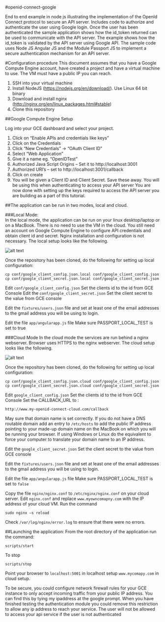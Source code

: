 #openid-connect-google

End to end example in node js illustrating the implementation of the OpenId Connect protocol to secure an API server. Includes code to authorize and authenticate the user using Google login. Once the user has been authenticated the sample application shows how the id_token returned can be used to communicate with the API server. The example shows how the id_token is validated by the API server using Google API. The sample code uses Node JS Angular JS and the Module Passport JS to implement a secure authentication mechanism for an API server.


#Configuration procedure
This document assumes that you have a Google Compute Engine account, have created a project and have a virtual machine to use. The VM must have a public IP you can reach.

1. SSH into your virtual machine
2. Install NodeJS (https://nodejs.org/en/download/). Use Linux 64 bit binary
3. Download and install nginx (http://nginx.org/en/linux_packages.html#stable)
4. Clone this repository

##Google Compute Engine Setup

Log into your GCE dashboard and select your project.

1. Click on “Enable APIs and credentials like keys”
2. Click on the Credentials
3. Click “New Credentials” -> “OAuth Client ID” 
4. Select “Web Application”
5. Give it a name eg. “OpenIDTest”
6. Authorized Java Script Origins – Set it to http://localhost:3001
7. Authorized URI’s – set to http://localhost:3001/callback
8. Click on create
9. You will be given a Client ID and Client Secret. Save these away. You will be using this when authenticating to access your API server
You are now done with setting up the keys required to access the API server you are building as a part of this tutorial.


##The application can be run in two modes, local and cloud. 

###Local Mode:  
In the local mode, the application can be run on your linux desktop/laptop or on a MacBook. There is no need to use the VM in the cloud. You still need an account on Google Compute Engine to configure API credentials and obtain client id and secret. Nginx installation and configuration is not necessary. The local setup looks like the following.

![alt text](https://github.com/umareddy/openid-connect-google/blob/master/docs/local.png "Cloud Mode")

Once the repository has been cloned, do the following for setting up local configuration:
``` 
cp conf/google_client_config.json.local conf/google_client_config.json
cp conf/google_client_secret.json.local conf/google_client_secret.json 
```

Edit ```conf/google_client_config.json```
Set the clients id to the id from GCE Console
Edit the ```conf/google_client_secret.json```
Set the client secret to the value from GCE console

Edit the ```fixtures/users.json``` file and set at least one of the email addresses to the gmail address you will be using to login.

Edit the file ```app/angularapp.js``` file
Make sure PASSPORT_LOCAL_TEST is set to true

###Cloud Mode
In the cloud mode the services are run behind a nginx webserver. Browser uses HTTPS to the nginx webserver. The cloud setup looks like the following.

![alt text](https://github.com/umareddy/openid-connect-google/blob/master/docs/cloud.png "Cloud Mode")

Once the repository has been cloned, do the following for setting up local configuration:
```
cp conf/google_client_config.json.cloud conf/google_client_config.json
cp conf/google_client_secret.json.cloud conf/google_client_secret.json
```

Edit ```google_client_config.json```
Set the clients id to the id from GCE Console
Set the CALLBACK_URL to : 
```
http://www.my-openid-connect-cloud.com/callback
```
May sure that domain name is set correctly. If you do not have a DNS routable domain add an entry to ```/etc/hosts``` to add the public IP address pointing to your made-up domain name on the MacBook on which you will be running your browser. If using Windows or Linux do the equivalent to force your computer to translate your domain name to an IP address.

Edit the ```google_client_secret.json```
Set the client secret to the value from GCE console

Edit the ```fixtures/users.json``` file and set at least one of the email addresses to the gmail address you will be using to login.

Edit the file ```app/angularapp.js``` file
Make sure PASSPORT_LOCAL_TEST is set to ```false```

Copy the file ```nginx/nginx.conf``` to ```/etc/nginx/nginx.conf``` on your cloud server. Edit ```nginx.conf``` and replace  ```www.myowncomapny.com``` with the IP address of your cloud VM.
Run the command 
```
sudo nginx –s reload
```
Check ```/var/log/nginx/error.log``` to ensure that there were no errors.



##Launching the application:
From the root directory of the application run the command:
```
scripts/start
```
To stop
```
scripts/stop
```

Point your browser to 
```localhost:5001``` in localhost setup
```www.mycomapy.com``` in cloud setup.


To be secure, you could configure network firewall rules for your GCE instance to only accept incoming traffic from your public IP address. You can find this by tying my ipaddress at the google prompt. When you have finished testing the authentication module you could remove this restriction to allow any ip address to reach your service. The user will not be allowed to access your api service if the user is not authenticated
